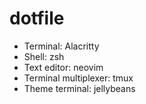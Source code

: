 # dotfile

- Terminal: Alacritty
- Shell: zsh
- Text editor: neovim
- Terminal multiplexer: tmux
- Theme terminal: jellybeans
